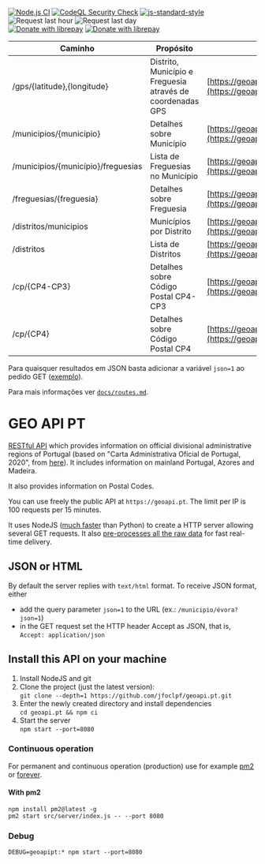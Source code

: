 [![Node.js CI](https://github.com/jfoclpf/geoapi.pt/actions/workflows/node.js.yml/badge.svg)](https://github.com/jfoclpf/geoapi.pt/actions/workflows/node.js.yml)
[![CodeQL Security Check](https://github.com/jfoclpf/geoapi.pt/actions/workflows/codeql.yml/badge.svg)](https://github.com/jfoclpf/geoapi.pt/actions/workflows/codeql.yml)
[![js-standard-style][js-standard-style_img]][js-standard-style_url]
![Request last hour](https://img.shields.io/endpoint?url=https%3A%2F%2Fgeoapi.pt%2Fshieldsio%2FrequestsLastHour)
![Request last day](https://img.shields.io/endpoint?url=https%3A%2F%2Fgeoapi.pt%2Fshieldsio%2FrequestsLastDay)
<br>
[![Donate with librepay](https://img.shields.io/liberapay/receives/joaopimentel1980.svg?logo=liberapay)](https://en.liberapay.com/joaopimentel1980)
[![Donate with librepay](https://img.shields.io/badge/donate-Donate-yellow?logo=liberapay)](https://en.liberapay.com/joaopimentel1980/donate)

[js-standard-style_img]: https://img.shields.io/badge/code%20style-standard-brightgreen.svg
[js-standard-style_url]: https://standardjs.com/

| Caminho | Propósito | Exemplo  |
|-----|---------|---|
| /gps/{latitude},{longitude}  | Distrito, Município e Freguesia através de coordenadas GPS  | [https://geoapi.pt/gps/40.153687,-8.51460](https://geoapi.pt/gps/40.153687,-8.514602)  |
| /municipios/{município}  | Detalhes sobre Município  | [https://geoapi.pt/municipios/évora](https://geoapi.pt/municipios/évora)  |
| /municipios/{município}/freguesias  | Lista de Freguesias no Município  | [https://geoapi.pt/municipios/porto/freguesias](https://geoapi.pt/municipios/porto/freguesias)  |
| /freguesias/{freguesia}  | Detalhes sobre Freguesia  | [https://geoapi.pt/freguesias/serzedelo](https://geoapi.pt/freguesias/serzedelo)  |
| /distritos/municipios  | Municípios por Distrito  | [https://geoapi.pt/distritos/municipios](https://geoapi.pt/distritos/municipios)  |
| /distritos  | Lista de Distritos  | [https://geoapi.pt/distritos](https://geoapi.pt/distritos)  |
| /cp/{CP4-CP3}  | Detalhes sobre Código Postal CP4-CP3  | [https://geoapi.pt/cp/2495-300](https://geoapi.pt/cp/2495-300)  |
| /cp/{CP4}  | Detalhes sobre Código Postal CP4  | [https://geoapi.pt/cp/2495](https://geoapi.pt/cp/2495)  |


<p>Para quaisquer resultados em JSON basta adicionar a variável <code>json=1</code> ao pedido GET (<a href="https://geoapi.pt/cp/2495-300?json=1">exemplo</a>).</p>

Para mais informações ver [`docs/routes.md`](/docs/routes.md).

# GEO API PT

[RESTful API](https://restfulapi.net/) which provides information on official divisional administrative regions of Portugal (based on "Carta Administrativa Oficial de Portugal, 2020", from [here](https://www.dgterritorio.gov.pt/dados-abertos)). It includes information on mainland Portugal, Azores and Madeira.

It also provides information on Postal Codes.

You can use freely the public API at `https://geoapi.pt`. The limit per IP is 100 requests per 15 minutes.

It uses NodeJS ([much faster](https://benchmarksgame-team.pages.debian.net/benchmarksgame/fastest/python.html) than Python) to create a HTTP server allowing several GET requests. It also [pre-processes all the raw data](/prepareServer.js) for fast real-time delivery.

## JSON or HTML

By default the server replies with `text/html` format. To receive JSON format, either

 - add the query parameter `json=1` to the URL (ex.: `/municipio/évora?json=1`)
 - in the GET request set the HTTP header Accept as JSON, that is, `Accept: application/json`

## Install this API on your machine

 1. Install NodeJS and git
 2. Clone the project (just the latest version):<br>
    `git clone --depth=1 https://github.com/jfoclpf/geoapi.pt.git`
 3. Enter the newly created directory and install dependencies<br>
    `cd geoapi.pt && npm ci`
 4. Start the server<br>
    `npm start --port=8080`

### Continuous operation

For permanent and continuous operation (production) use for example [pm2](https://pm2.keymetrics.io/docs/usage/quick-start/) or [forever](https://www.npmjs.com/package/forever).

#### With pm2

```
npm install pm2@latest -g
pm2 start src/server/index.js -- --port 8080
```

### Debug

```
DEBUG=geoapipt:* npm start --port=8080
```
